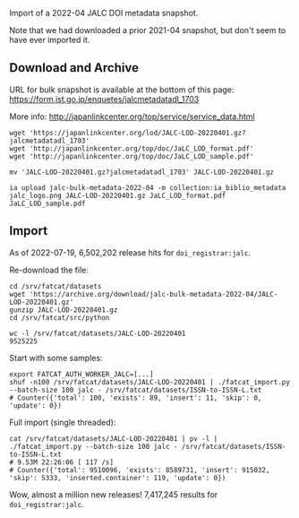 
Import of a 2022-04 JALC DOI metadata snapshot.

Note that we had downloaded a prior 2021-04 snapshot, but don't seem to have
ever imported it.

## Download and Archive

URL for bulk snapshot is available at the bottom of this page: <https://form.jst.go.jp/enquetes/jalcmetadatadl_1703>

More info: <http://japanlinkcenter.org/top/service/service_data.html>

    wget 'https://japanlinkcenter.org/lod/JALC-LOD-20220401.gz?jalcmetadatadl_1703'
    wget 'http://japanlinkcenter.org/top/doc/JaLC_LOD_format.pdf'
    wget 'http://japanlinkcenter.org/top/doc/JaLC_LOD_sample.pdf'

    mv 'JALC-LOD-20220401.gz?jalcmetadatadl_1703' JALC-LOD-20220401.gz

    ia upload jalc-bulk-metadata-2022-04 -m collection:ia_biblio_metadata jalc_logo.png JALC-LOD-20220401.gz JaLC_LOD_format.pdf JaLC_LOD_sample.pdf

## Import

As of 2022-07-19, 6,502,202 release hits for `doi_registrar:jalc`.

Re-download the file:

    cd /srv/fatcat/datasets
    wget 'https://archive.org/download/jalc-bulk-metadata-2022-04/JALC-LOD-20220401.gz'
    gunzip JALC-LOD-20220401.gz
    cd /srv/fatcat/src/python

    wc -l /srv/fatcat/datasets/JALC-LOD-20220401
    9525225

Start with some samples:

    export FATCAT_AUTH_WORKER_JALC=[...]
    shuf -n100 /srv/fatcat/datasets/JALC-LOD-20220401 | ./fatcat_import.py --batch-size 100 jalc - /srv/fatcat/datasets/ISSN-to-ISSN-L.txt
    # Counter({'total': 100, 'exists': 89, 'insert': 11, 'skip': 0, 'update': 0})

Full import (single threaded):

    cat /srv/fatcat/datasets/JALC-LOD-20220401 | pv -l | ./fatcat_import.py --batch-size 100 jalc - /srv/fatcat/datasets/ISSN-to-ISSN-L.txt
    # 9.53M 22:26:06 [ 117 /s]
    # Counter({'total': 9510096, 'exists': 8589731, 'insert': 915032, 'skip': 5333, 'inserted.container': 119, 'update': 0})

Wow, almost a million new releases! 7,417,245 results for `doi_registrar:jalc`.
